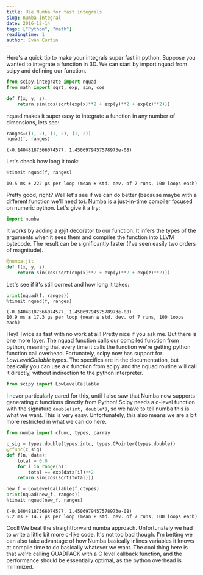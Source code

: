 ```yaml
---
title: Use Numba for fast integrals
slug: numba-integral
date: 2016-12-14
tags: ["Python", "math"]
readingtime: 1
author: Evan Curtin
---
```


Here's a quick tip to make your integrals super fast in python. Suppose you wanted to integrate a function in 3D. We can start by import nquad from scipy and defining our function.


```python
from scipy.integrate import nquad
from math import sqrt, exp, sin, cos

def f(x, y, z):
    return sin(cos(sqrt(exp(x)**2 + exp(y)**2 + exp(z)**2)))
```

nquad makes it super easy to integrate a function in any number of dimensions, lets see:


```python
ranges=((1, 2), (1, 2), (1, 2))
nquad(f, ranges)
```




    (-0.14048187566074577, 1.4506979457578973e-08)



Let's check how long it took:


```python
%timeit nquad(f, ranges)
```

    19.5 ms ± 222 µs per loop (mean ± std. dev. of 7 runs, 100 loops each)


Pretty good, right? Well let's see if we can do better (because maybe with a different function we'll need to). [Numba](https://numba.pydata.org/) is a just-in-time compiler focused on numeric python. Let's give it a try:


```python
import numba
```

It works by adding a @jit decorator to our function. It infers the types of the arguments when it sees them and compiles the function into LLVM bytecode. The result can be significantly faster (I've seen easily two orders of magnitude). 


```python
@numba.jit
def f(x, y, z):
    return sin(cos(sqrt(exp(x)**2 + exp(y)**2 + exp(z)**2)))
```

Let's see if it's still correct and how long it takes:


```python
print(nquad(f, ranges))
%timeit nquad(f, ranges)
```

    (-0.14048187566074577, 1.4506979457578973e-08)
    10.9 ms ± 17.3 µs per loop (mean ± std. dev. of 7 runs, 100 loops each)


Hey! Twice as fast with no work at all! Pretty nice if you ask me. But there is one more layer. The nquad function calls our compiled function from python, meaning that every time it calls the function we're getting python function call overhead. Fortunately, scipy now has support for  *LowLevelCallable* types. The specifics are in the documentation, but basically you can use a c function from scipy and the nquad routine will call it directly, without indirection to the python interpreter. 


```python
from scipy import LowLevelCallable
```

I never particularly cared for this, until I also saw that Numba now supports generating c functions directly from Python! Scipy needs a c-level function with the signature `double(int, double*)`, so we have to tell numba this is what we want. This is very easy. Unfortunately, this also means we are a bit more restricted in what we can do here. 


```python
from numba import cfunc, types, carray

c_sig = types.double(types.intc, types.CPointer(types.double))
@cfunc(c_sig)
def f(n, data):
    total = 0.0
    for i in range(n):
        total += exp(data[i])**2
    return sin(cos(sqrt(total)))
```


```python
new_f = LowLevelCallable(f.ctypes)
print(nquad(new_f, ranges))
%timeit nquad(new_f, ranges)
```

    (-0.14048187566074577, 1.4506979457578973e-08)
    6.2 ms ± 14.7 µs per loop (mean ± std. dev. of 7 runs, 100 loops each)


Cool! We beat the straightforward numba approach. Unfortunately we had to write a little bit more c-like code. It's not too bad though. I'm betting we can also take advantage of how Numba basically inlines variables it knows at compile time to do basically whatever we want. The cool thing here is that we're calling QUADPACK with a C level callback function, and the performance should be essentially optimal, as the python overhead is minimized. 
